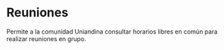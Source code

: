 Reuniones
=========

Permite a la comunidad Uniandina consultar horarios libres en común para realizar reuniones en grupo.